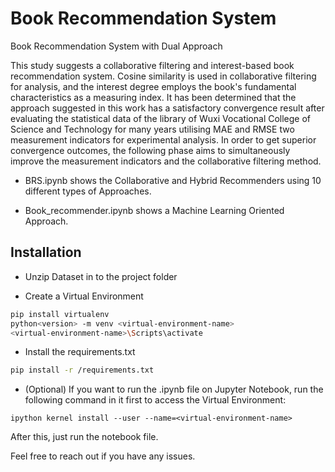 # Book Recommendation System
Book Recommendation System with Dual Approach

This study suggests a collaborative filtering and interest-based book recommendation
system. Cosine similarity is used in collaborative filtering for analysis, and the interest degree
employs the book's fundamental characteristics as a measuring index. It has been determined
that the approach suggested in this work has a satisfactory convergence result after evaluating
the statistical data of the library of Wuxi Vocational College of Science and Technology for
many years utilising MAE and RMSE two measurement indicators for experimental analysis.
In order to get superior convergence outcomes, the following phase aims to simultaneously
improve the measurement indicators and the collaborative filtering method.

 * BRS.ipynb shows the Collaborative and Hybrid Recommenders using 10 different types of Approaches.


* Book_recommender.ipynb shows a Machine Learning Oriented Approach.

## Installation

* Unzip Dataset in to the project folder



* Create a Virtual Environment
```bash
pip install virtualenv
python<version> -m venv <virtual-environment-name>
<virtual-environment-name>\Scripts\activate

```
* Install the requirements.txt

```bash
pip install -r /requirements.txt
```
* (Optional) If you want to run the .ipynb file on Jupyter Notebook, run the following command in it first to access the Virtual Environment:

```
ipython kernel install --user --name=<virtual-environment-name>
```

After this, just run the notebook file. 

Feel free to reach out if you have any issues.
